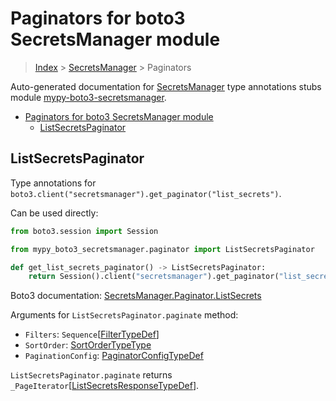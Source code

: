 <a id="paginators-for-boto3-secretsmanager-module"></a>

# Paginators for boto3 SecretsManager module

> [Index](../README.md) > [SecretsManager](./README.md) > Paginators

Auto-generated documentation for
[SecretsManager](https://boto3.amazonaws.com/v1/documentation/api/latest/reference/services/secretsmanager.html#SecretsManager)
type annotations stubs module
[mypy-boto3-secretsmanager](https://pypi.org/project/mypy-boto3-secretsmanager/).

- [Paginators for boto3 SecretsManager module](#paginators-for-boto3-secretsmanager-module)
  - [ListSecretsPaginator](#listsecretspaginator)

<a id="listsecretspaginator"></a>

## ListSecretsPaginator

Type annotations for
`boto3.client("secretsmanager").get_paginator("list_secrets")`.

Can be used directly:

```python
from boto3.session import Session

from mypy_boto3_secretsmanager.paginator import ListSecretsPaginator

def get_list_secrets_paginator() -> ListSecretsPaginator:
    return Session().client("secretsmanager").get_paginator("list_secrets")
```

Boto3 documentation:
[SecretsManager.Paginator.ListSecrets](https://boto3.amazonaws.com/v1/documentation/api/latest/reference/services/secretsmanager.html#SecretsManager.Paginator.ListSecrets)

Arguments for `ListSecretsPaginator.paginate` method:

- `Filters`: `Sequence`\[[FilterTypeDef](./type_defs.md#filtertypedef)\]
- `SortOrder`: [SortOrderTypeType](./literals.md#sortordertypetype)
- `PaginationConfig`:
  [PaginatorConfigTypeDef](./type_defs.md#paginatorconfigtypedef)

`ListSecretsPaginator.paginate` returns
`_PageIterator`\[[ListSecretsResponseTypeDef](./type_defs.md#listsecretsresponsetypedef)\].
